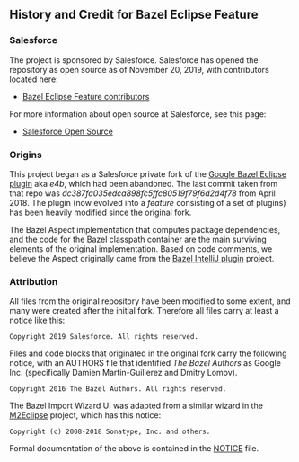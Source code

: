 ## History and Credit for Bazel Eclipse Feature

### Salesforce

The project is sponsored by Salesforce.
Salesforce has opened the repository as open source as of November 20, 2019, with contributors located here:

- [Bazel Eclipse Feature contributors](https://github.com/salesforce/bazel-eclipse/settings/collaboration)

For more information about open source at Salesforce, see this page:

- [Salesforce Open Source](https://opensource.salesforce.com/)

### Origins

This project began as a Salesforce private fork of the [Google Bazel Eclipse plugin](https://github.com/bazelbuild/eclipse) aka *e4b*,
  which had been abandoned.
The last commit taken from that repo was *dc387fa035edca898fc5ffc80519f79f6d2d4f78* from April 2018.
The plugin (now evolved into a *feature* consisting of a set of plugins) has been heavily modified since the original fork.

The Bazel Aspect implementation that computes package dependencies, and the code for the Bazel classpath container are the main surviving elements of the original implementation.
Based on code comments, we believe the Aspect originally came from the [Bazel IntelliJ plugin](https://github.com/bazelbuild/intellij) project.

### Attribution

All files from the original repository have been modified to some extent, and many were created after the initial fork.
Therefore all files carry at least a notice like this:
```
Copyright 2019 Salesforce. All rights reserved.
```

Files and code blocks that originated in the original fork carry the following notice, with an AUTHORS file that
  identified *The Bazel Authors* as Google Inc.
  (specifically Damien Martin-Guillerez and Dmitry Lomov).
```
Copyright 2016 The Bazel Authors. All rights reserved.
```

The Bazel Import Wizard UI was adapted from a similar wizard in the [M2Eclipse](https://www.eclipse.org/m2e/) project,
  which has this notice:
```
Copyright (c) 2008-2018 Sonatype, Inc. and others.
```

Formal documentation of the above is contained in the [NOTICE](../NOTICE) file.
